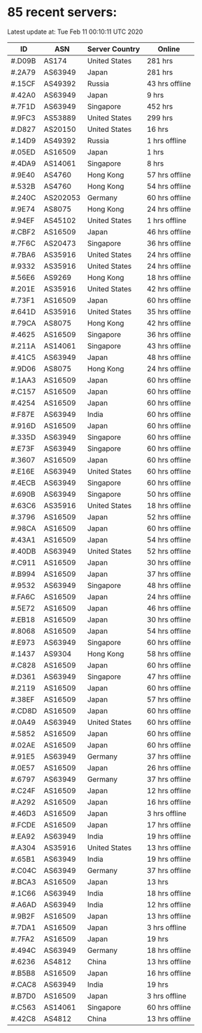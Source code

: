 # 85 recent servers:

Latest update at: Tue Feb 11 00:10:11 UTC 2020

| ID | ASN | Server Country | Online |
| -- | --- | -------------- | ------ |
| #.D09B | AS174 | United States | 281 hrs |
| #.2A79 | AS63949 | Japan | 281 hrs |
| #.15CF | AS49392 | Russia | 43 hrs offline |
| #.42A0 | AS63949 | Japan | 9 hrs |
| #.7F1D | AS63949 | Singapore | 452 hrs |
| #.9FC3 | AS53889 | United States | 299 hrs |
| #.D827 | AS20150 | United States | 16 hrs |
| #.14D9 | AS49392 | Russia | 1 hrs offline |
| #.05ED | AS16509 | Japan | 1 hrs |
| #.4DA9 | AS14061 | Singapore | 8 hrs |
| #.9E40 | AS4760 | Hong Kong | 57 hrs offline |
| #.532B | AS4760 | Hong Kong | 54 hrs offline |
| #.240C | AS202053 | Germany | 60 hrs offline |
| #.9E74 | AS8075 | Hong Kong | 24 hrs offline |
| #.94EF | AS45102 | United States | 1 hrs offline |
| #.CBF2 | AS16509 | Japan | 46 hrs offline |
| #.7F6C | AS20473 | Singapore | 36 hrs offline |
| #.7BA6 | AS35916 | United States | 24 hrs offline |
| #.9332 | AS35916 | United States | 24 hrs offline |
| #.56E6 | AS9269 | Hong Kong | 18 hrs offline |
| #.201E | AS35916 | United States | 42 hrs offline |
| #.73F1 | AS16509 | Japan | 60 hrs offline |
| #.641D | AS35916 | United States | 35 hrs offline |
| #.79CA | AS8075 | Hong Kong | 42 hrs offline |
| #.4625 | AS16509 | Singapore | 36 hrs offline |
| #.211A | AS14061 | Singapore | 43 hrs offline |
| #.41C5 | AS63949 | Japan | 48 hrs offline |
| #.9D06 | AS8075 | Hong Kong | 24 hrs offline |
| #.1AA3 | AS16509 | Japan | 60 hrs offline |
| #.C157 | AS16509 | Japan | 60 hrs offline |
| #.4254 | AS16509 | Japan | 60 hrs offline |
| #.F87E | AS63949 | India | 60 hrs offline |
| #.916D | AS16509 | Japan | 60 hrs offline |
| #.335D | AS63949 | Singapore | 60 hrs offline |
| #.E73F | AS63949 | Singapore | 60 hrs offline |
| #.3607 | AS16509 | Japan | 60 hrs offline |
| #.E16E | AS63949 | United States | 60 hrs offline |
| #.4ECB | AS63949 | Singapore | 60 hrs offline |
| #.690B | AS63949 | Singapore | 50 hrs offline |
| #.63C6 | AS35916 | United States | 18 hrs offline |
| #.3796 | AS16509 | Japan | 52 hrs offline |
| #.98CA | AS16509 | Japan | 60 hrs offline |
| #.43A1 | AS16509 | Japan | 54 hrs offline |
| #.40DB | AS63949 | United States | 52 hrs offline |
| #.C911 | AS16509 | Japan | 30 hrs offline |
| #.B994 | AS16509 | Japan | 37 hrs offline |
| #.9532 | AS63949 | Singapore | 48 hrs offline |
| #.FA6C | AS16509 | Japan | 24 hrs offline |
| #.5E72 | AS16509 | Japan | 46 hrs offline |
| #.EB18 | AS16509 | Japan | 30 hrs offline |
| #.8068 | AS16509 | Japan | 54 hrs offline |
| #.E973 | AS63949 | Singapore | 60 hrs offline |
| #.1437 | AS9304 | Hong Kong | 58 hrs offline |
| #.C828 | AS16509 | Japan | 60 hrs offline |
| #.D361 | AS63949 | Singapore | 47 hrs offline |
| #.2119 | AS16509 | Japan | 60 hrs offline |
| #.38EF | AS16509 | Japan | 57 hrs offline |
| #.CD8D | AS16509 | Japan | 60 hrs offline |
| #.0A49 | AS63949 | United States | 60 hrs offline |
| #.5852 | AS16509 | Japan | 60 hrs offline |
| #.02AE | AS16509 | Japan | 60 hrs offline |
| #.91E5 | AS63949 | Germany | 37 hrs offline |
| #.0E57 | AS16509 | Japan | 26 hrs offline |
| #.6797 | AS63949 | Germany | 37 hrs offline |
| #.C24F | AS16509 | Japan | 12 hrs offline |
| #.A292 | AS16509 | Japan | 16 hrs offline |
| #.46D3 | AS16509 | Japan | 3 hrs offline |
| #.FCDE | AS16509 | Japan | 17 hrs offline |
| #.EA92 | AS63949 | India | 19 hrs offline |
| #.A304 | AS35916 | United States | 13 hrs offline |
| #.65B1 | AS63949 | India | 19 hrs offline |
| #.C04C | AS63949 | Germany | 37 hrs offline |
| #.BCA3 | AS16509 | Japan | 13 hrs |
| #.1C66 | AS63949 | India | 18 hrs offline |
| #.A6AD | AS63949 | India | 12 hrs offline |
| #.9B2F | AS16509 | Japan | 13 hrs offline |
| #.7DA1 | AS16509 | Japan | 3 hrs offline |
| #.7FA2 | AS16509 | Japan | 19 hrs |
| #.494C | AS63949 | Germany | 18 hrs offline |
| #.6236 | AS4812 | China | 13 hrs offline |
| #.B5B8 | AS16509 | Japan | 16 hrs offline |
| #.CAC8 | AS63949 | India | 19 hrs |
| #.B7D0 | AS16509 | Japan | 3 hrs offline |
| #.C563 | AS14061 | Singapore | 60 hrs offline |
| #.42C8 | AS4812 | China | 13 hrs offline |

